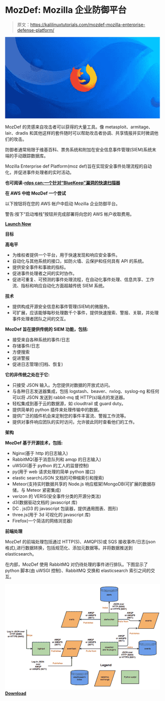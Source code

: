 # MozDef: Mozilla 企业防御平台

> 原文：<https://kalilinuxtutorials.com/mozdef-mozilla-enterprise-defense-platform/>

[![MozDef: Mozilla Enterprise Defense Platform](img/62d26138404c8bad21677a068317c068.png "MozDef: Mozilla Enterprise Defense Platform")](https://1.bp.blogspot.com/-3y4a38QexBk/XQ8QTQa4r0I/AAAAAAAAA8w/FHGxA-xBuI86V78mweR8wIw2qIaUqtf9gCLcBGAs/s1600/Firefox.png)

MozDef 的灵感来自攻击者可以获得的大量工具。像 metasploit、armitage、lair、dradis 和其他这样的套件随时可以帮助攻击者协调、共享情报并实时微调他们的攻击。

防御者通常局限于维基百科、票务系统和附加在安全信息事件管理(SIEM)系统末端的手动跟踪数据库。

Mozilla Enterprise def Platform(moz def)旨在实现安全事件处理流程的自动化，并促进事件处理者的实时活动。

**也可阅读-[rdps can:一个针对“BlueKeep”漏洞的快速扫描器](https://kalilinuxtutorials.com/rdpscan-bluekeep-vulnerability/)**

**在 AWS 中给 MozDef 一个尝试**

以下按钮将在您的 AWS 帐户中启动 Mozilla 企业防御平台。

警告:按下“启动堆栈”按钮并完成部署将向您的 AWS 帐户收取费用。

[**Launch Now**](https://console.aws.amazon.com/cloudformation/home?region=us-west-2#/stacks/new?stackName=mozdef-for-aws&templateURL=https://s3-us-west-2.amazonaws.com/public.us-west-2.infosec.mozilla.org/mozdef/cf/v1.38.5/mozdef-parent.yml)

**目标**

**高电平**

*   为维权者提供一个平台，用于快速发现和响应安全事件。
*   自动化与其他系统的接口，如防火墙、云保护和任何具有 API 的系统。
*   提供安全事件和事故的指标。
*   促进事件处理者之间的实时协作。
*   促进可重复、可预测的事件处理流程，在自动化事件处理、信息共享、工作流、指标和响应自动化方面超越传统 SIEM 系统。

**技术**

*   提供构成开源安全信息和事件管理(SIEM)的微服务。
*   可扩展，应该能够每秒处理数千个事件，提供快速搜索、警报、关联，并处理事件处理者团队之间的交互。

**MozDef 旨在提供传统的 SIEM 功能，包括:**

*   接受来自各种系统的事件/日志
*   存储事件/日志
*   方便搜索
*   促进警报
*   促进日志管理(归档、恢复)

**它的非传统之处在于它:**

*   只接受 JSON 输入。为您提供对数据的开放式访问。
*   与各种日志发送器集成，包括 logstash、beaver、nxlog、syslog-ng 和任何可以将 JSON 发送到 rabbit-mq 或 HTTP(s)端点的发送器。
*   轻松集成到基于云的数据源，如 cloudtrail 或 guard duty。
*   提供简单的 python 插件来处理传输中的数据。
*   提供广泛的插件机会来定制您的事件丰富流、警报工作流等。
*   提供对事件响应团队的实时访问，允许彼此同时查看他们的工作。

**架构**

**MozDef 基于开源技术，包括:**

*   Nginx(基于 http 的日志输入)
*   RabbitMQ(基于消息队列和 amqp 的日志输入)
*   uWSGI(基于 python 的工人的监督控制)
*   py(用于 web 请求处理的简单 python 接口)
*   elastic search(JSON 文档的可伸缩索引和搜索)
*   Meteor(支持实时数据共享的 Node.js 响应框架)MongoDB(可扩展的数据存储，与 Meteor 紧密集成)
*   verizon 的 VERIS(安全事件分类的开源分类法)
*   d3(数据驱动文档的 javascript 库)
*   DC . js(D3 的 javascript 包装器，提供通用图表、图形)
*   three.js(用于 3d 可视化的 javascript 库)
*   Firefox(一个简洁的网络浏览器)

**前端处理**

MozDef 的前端处理包括通过 HTTP(S)、AMQP(S)或 SQS 接收事件/日志(json 格式),进行数据转换，包括规范化、添加元数据等。并将数据推送到 elasticsearch。

在内部，MozDef 使用 RabbitMQ 对仍待处理的事件进行排队。下图显示了 python 脚本(由 uWSGI 控制)、RabbitMQ 交换和 elasticsearch 索引之间的交互。

![](img/bf71643d24c7c5a510c859e03b740393.png)[**Download**](https://github.com/mozilla/MozDef)
